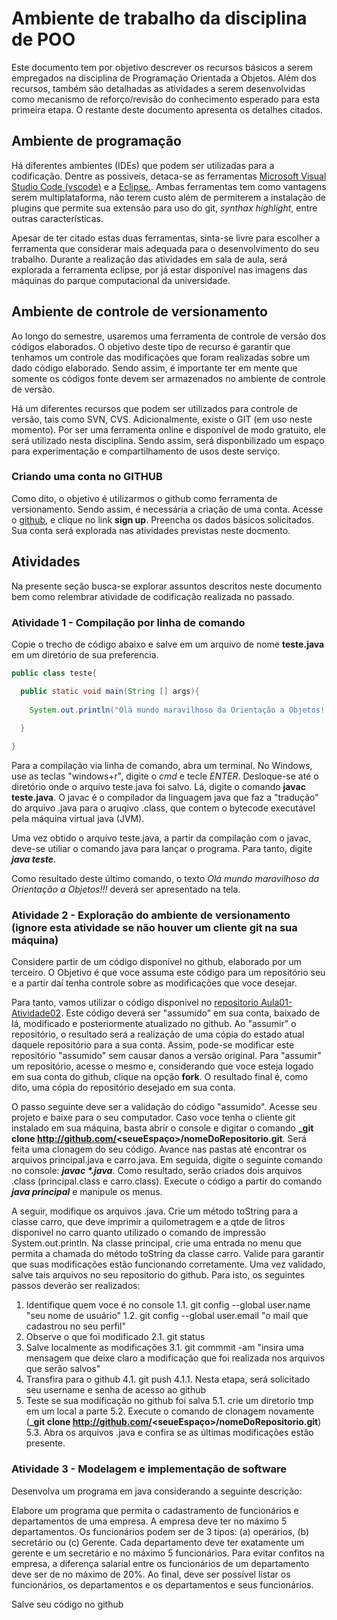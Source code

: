 # Ambiente de trabalho da disciplina de POO

Este documento tem por objetivo descrever os recursos básicos a serem empregados na disciplina de Programação Orientada a Objetos. Além dos recursos, também são detalhadas as atividades a serem desenvolvidas como mecanismo de reforço/revisão do conhecimento esperado para esta primeira etapa.
O restante deste documento apresenta os detalhes citados.

## Ambiente de programação
Há diferentes ambientes (IDEs) que podem ser utilizadas para a codificação. Dentre as possiveis, detaca-se as ferramentas [Microsoft Visual Studio Code (vscode)](https://code.visualstudio.com/download) e a [Eclipse.](https://www.eclipse.org/downloads/). Ambas ferramentas tem como vantagens serem multiplataforma, não terem custo além de permiterem a instalação de plugins que permite sua extensão para uso do git, *synthax highlight*, entre outras características.

Apesar de ter citado estas duas ferramentas, sinta-se livre para escolher a ferramenta que considerar mais adequada para o desenvolvimento do seu trabalho. Durante a realização das atividades em sala de aula, será explorada a ferramenta eclipse, por já estar disponível nas imagens das máquinas do parque computacional da universidade.

## Ambiente de controle de versionamento

  Ao longo do semestre, usaremos uma ferramenta de controle de versão dos códigos elaborados. O objetivo deste tipo de recurso é garantir que tenhamos um controle das modificações que foram realizadas sobre um dado código elaborado. Sendo assim, é importante ter em mente que somente os códigos fonte devem ser armazenados no ambiente de controle de versão.
  
  Há um diferentes recursos que podem ser utilizados para controle de versão, tais como SVN, CVS. Adicionalmente, existe o GIT (em uso neste momento). Por ser uma ferramenta online e disponível de modo gratuito, ele será utilizado nesta disciplina. Sendo assim, será disponbilizado um espaço para experimentação e compartilhamento de usos deste serviço.
  
### Criando uma conta no **GITHUB**

  Como dito, o objetivo é utilizarmos o github como ferramenta de versionamento. Sendo assim, é necessária a criação de uma conta.
  Acesse o [github](http://github.com), e clique no link **sign up**. Preencha os dados básicos solicitados. Sua conta será explorada nas atividades previstas neste docmento.

## Atividades

Na presente seção busca-se explorar assuntos descritos neste documento bem como relembrar atividade de codificação realizada no passado.

### Atividade 1 - Compilação por linha de comando

Copie o trecho de código abaixo e salve em um arquivo de nome **teste.java** em um diretório de sua preferencia. 

```java
public class teste{

  public static void main(String [] args){
  
    System.out.println("Olá mundo maravilhoso da Orientação a Objetos!!!");
  
  }

}
```

Para a compilação via linha de comando, abra um terminal. No Windows, use as teclas "windows+r", digite o *cmd* e tecle *ENTER*. Desloque-se até o diretório onde o arquivo teste.java foi salvo. Lá, digite o comando **javac teste.java**. O javac é o compilador da linguagem java que faz a "tradução" do arquivo .java para o aruqivo .class, que contem o bytecode executável pela máquina virtual java (JVM).

Uma vez obtido o arquivo teste.java, a partir da compilação com o javac, deve-se utiliar o comando java para lançar o programa. Para tanto, digite **_java teste_**.

Como resultado deste último comando, o texto *Olá mundo maravilhoso da Orientação a Objetos!!!* deverá ser apresentado na tela.

### Atividade 2 - Exploração do ambiente de versionamento (ignore esta atividade se não houver um cliente git na sua máquina)

Considere partir de um código disponível no github, elaborado por um terceiro. O Objetivo é que voce assuma este código para um repositório seu e a partir daí tenha controle sobre as modificações que voce desejar.

Para tanto, vamos utilizar o código disponivel no [repositorio Aula01-Atividade02](https://github.com/empucrs/Aula01-Atividade02). Este código deverá ser "assumido" em sua conta, baixado de lá, modificado e posteriormente atualizado no github. Ao "assumir" o repositório, o resultado será a realização de uma cópia do estado atual daquele repositório para a sua conta. Assim, pode-se modificar este repositório "assumido" sem causar danos a versão original. Para "assumir" um repositório, acesse o mesmo e, considerando que voce esteja logado em sua conta do github, clique na opção **fork**. O resultado final é, como dito, uma cópia do repositório desejado em sua conta.

O passo seguinte deve ser a validação do código "assumido". Acesse seu projeto e baixe para o seu computador. Caso voce tenha o cliente git instalado em sua máquina, basta abrir o console e digitar o comando **_git clone http://github.com/<seueEspaço>/nomeDoRepositorio.git**. Será feita uma clonagem do seu código. Avance nas pastas até encontrar os arquivos principal.java e carro.java. Em seguida, digite o seguinte comando no console: **_javac *.java_**. Como resultado, serão criados dois arquivos .class (principal.class e carro.class). Execute o código a partir do comando **_java principal_** e manipule os menus. 

A seguir, modifique os arquivos .java. Crie um método toString para a classe carro, que deve imprimir a quilometragem e a qtde de litros disponivel no carro quanto utilizado o comando de impressão System.out.println. Na classe principal, crie uma entrada no menu que permita a chamada do método toString da classe carro. Valide para garantir que suas modificações estão funcionando corretamente. Uma vez validado, salve tais arquivos no seu repositorio do github. Para isto, os seguintes passos deverão ser realizados:

1. Identifique quem voce é no console
1.1. git config --global user.name "seu nome de usuário"
1.2. git config --global user.email "o mail que cadastrou no seu perfil"
2. Observe o que foi modificado
2.1. git status
3. Salve localmente as modificações
3.1. git commmit -am "insira uma mensagem que deixe claro a modificação que foi realizada nos arquivos que serão salvos"
4. Transfira para o github
4.1. git push
4.1.1. Nesta etapa, será solicitado seu username e senha de acesso ao github
5. Teste se sua modificação no github foi salva
5.1. crie um diretorio tmp em um local a parte
5.2. Execute o comando de clonagem novamente (**_git clone http://github.com/<seueEspaço>/nomeDoRepositorio.git**)
5.3. Abra os arquivos .java e confira se as últimas modificações estão presente.

### Atividade 3 - Modelagem e implementação de software

Desenvolva um programa em java considerando a seguinte descrição:

Elabore um programa que permita o cadastramento de funcionários e departamentos de uma empresa. A empresa deve ter no máximo 5 departamentos. Os funcionários podem ser de 3 tipos: (a) operários, (b) secretário ou (c) Gerente. Cada departamento deve ter exatamente um gerente e um secretário e no máximo 5 funcionários. Para evitar confitos na empresa, a diferença salarial entre os funcionários de um departamento deve ser de no máximo de 20%. Ao final, deve ser possível listar os funcionários, os departamentos e os departamentos e seus funcionários.

Salve seu código no github
